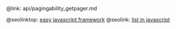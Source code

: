 @link: api/pagingability_getpager.md

@seolinktop: [easy javascript framework](https://webix.com)
@seolink: [list in javascript](https://webix.com/widget/list/)